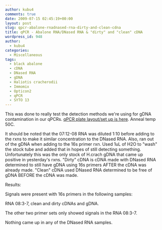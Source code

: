 ```yaml
---
author: kubu4
comments: true
date: 2009-07-15 02:45:19+00:00
layout: post
slug: qpcr-abalone-rnadnased-rna-dirty-and-clean-cdna
title: qPCR - Abalone RNA/DNased RNA & "dirty" and "clean" cDNA
wordpress_id: 948
author:
  - kubu4
categories:
  - Miscellaneous
tags:
  - black abalone
  - cDNA
  - DNased RNA
  - gDNA
  - Haliotis cracherodii
  - Immomix
  - Opticon2
  - qPCR
  - SYTO 13
---
```


This was done to really test the detection methods we're using for gDNA contamination in our qPCRs. [qPCR plate layout/set up is here](http://eagle.fish.washington.edu/Arabidopsis/Notebook%20Workup%20Files/20090714-01.jpg). Anneal temp 50C.

It should be noted that the 07:12-08 RNA was diluted 1:10 before adding to the rxns to make it similar concentration to the DNased RNA. Also, ran out of the gDNA when adding to the 16s primer rxn. Used 1uL of H2O to "wash" the stock tube and added that in hopes of still detecting something. Unfortunately this was the only stock of H.crach gDNA that came up positive in yesterday's rxns. "Dirty" cDNA is cDNA made with DNased RNA determined to still have gDNA using 16s primers AFTER the cDNA was already made. "Clean" cDNA used DNased RNA determined to be free of gDNA BEFORE the cDNA was made.

Results:

Signals were present with 16s primers in the following samples:

RNA 08:3-7, clean and dirty cDNAs and gDNA.

The other two primer sets only showed signals in the RNA 08:3-7.

Nothing came up in any of the DNased RNA samples.
